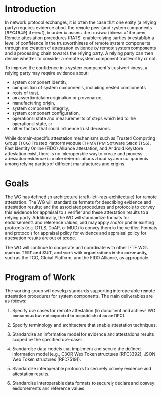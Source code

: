Introduction
============

In network protocol exchanges, it is often the case that one entity (a relying
party) requires evidence about the remote peer (and system components [RFC4949]
thereof), in order to assess the trustworthiness of the peer.  Remote
attestation procedures (RATS) enable relying parties to establish a level of
confidence in the trustworthiness of remote system components through the
creation of attestation evidence by remote system components and a processing
chain towards the relying party.  A relying party can then decide whether to
consider a remote system component trustworthy or not.

To improve the confidence in a system component's trustworthiness, a relying
party may require evidence about:
* system component identity,
* composition of system components, including nested components,
* roots of trust,
* an assertion/claim origination or provenance,
* manufacturing origin,
* system component integrity,
* system component configuration,
* operational state and measurements of steps which led to the operational state, or
* other factors that could influence trust decisions.

While domain-specific attestation mechanisms such as Trusted Computing Group
(TCG) Trusted Platform Module (TPM)/TPM Software Stack (TSS), Fast Identity
Online (FIDO) Alliance attestation, and Android Keystore attestation exist,
there is no interoperable way to create and process attestation evidence to
make determinations about system components among relying parties of different
manufactures and origins. 

Goals
=====

The WG has defined an architecture (draft-ietf-rats-architecture) for remote attestation.
The WG will standardize formats for describing evidence and attestation results;
and the associated procedures and protocols to convey this evidence for appraisal
to a verifier and these attestation results to a relying party.
Additionally, the WG will standardize formats for endorsements and reference values,
and may apply and/or profile existing protocols (e.g. DTLS, CoAP, or MUD) to convey them
to the verifier. Formats and protocols for appraisal policy for evidence and appraisal
policy for attestation results are out of scope.

The WG will continue to cooperate and coordinate with other IETF WGs such as
TEEP and SUIT, and work with organizations in the community, such as the TCG,
Global Platform, and the FIDO Alliance, as appropriate.

Program of Work
===============

The working group will develop standards supporting interoperable remote
attestation procedures for system components. The main deliverables are as
follows:

1. Specify use cases for remote attestation (to document and achieve WG
consensus but not expected to be published as an RFC).

2. Specify terminology and architecture that enable attestation techniques.

3. Standardize an information model for evidence and attestations results scoped by the
specified use-cases.

4. Standardize data models that implement and secure the defined information
model (e.g., CBOR Web Token structures [RFC8392], JSON Web Token structures
[RFC7519]).

5. Standardize interoperable protocols to securely convey evidence and attestation results.

6. Standardize interoperable data formats to securely declare and convey endorsements
and reference values.
